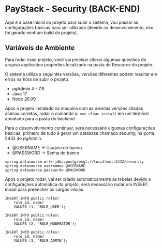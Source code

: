 
# PayStack - Security (BACK-END)

Aqui é a base inicial do projeto para subir o sistema, vou passar as configurações básicas para ser utilizado (devido ao desenvolvimento, não foi gerado nenhum build do projeto).






## Variáveis de Ambiente

Para rodar esse projeto, você vai precisar alterar algumas questões do arquivo application.properties localizado na pasta de Resource do projeto.

O sistema utiliza a seguintes versões, versões diferentes podem resultar em erros na hora de subir o projeto.

- pgAdmin 4 - 7.6
- Java 17
- Node 20.09

Após o projeto instalado na maquina com as devidas versões citadas acimas corretas, rodar o comando o: ``` mvn clean install ``` em um terminal apontado para a pasta do backend


Para o desenvolvimento continuar, será necessário algumas configurações básicas, primeiro de tudo é gerar um database chamado security, na porta 5432 do pgAdmin.


- @USERNAME -> Usuário do banco
- @PASSWORD -> Senha do banco

```############### DATABASE ###############
spring.datasource.url= jdbc:postgresql://localhost:5432/security
spring.datasource.username= @USERNAME
spring.datasource.password= @PASSWORD
```


Após o projeto rodar, vai ser criado automaticamente as tabelas devido a configurações automatica do projeto, será necessário rodar um INSERT inicial para preencher os cargos inicias.

``` 
INSERT INTO public.roles(
	role_id, name)
	VALUES (1, 'ROLE_USER');
	
INSERT INTO public.roles(
	role_id, name)
	VALUES (2, 'ROLE_MODERATOR');
	
INSERT INTO public.roles(
	role_id, name)
	VALUES (3, 'ROLE_ADMIN');
```
